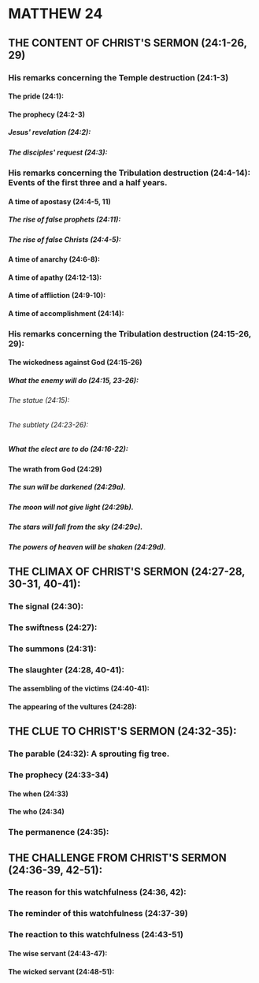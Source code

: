 ---
---
# MATTHEW 24
## THE CONTENT OF CHRIST\'S SERMON (24:1-26, 29) 
###  His remarks concerning the Temple destruction (24:1-3) 
####  The pride (24:1): 
####  The prophecy (24:2-3) 
#####  Jesus\' revelation (24:2): 
#####  The disciples\' request (24:3): 
###  His remarks concerning the Tribulation destruction (24:4-14): Events of the first three and a half years. 
####  A time of apostasy (24:4-5, 11) 
#####  The rise of false prophets (24:11): 
#####  The rise of false Christs (24:4-5): 
####  A time of anarchy (24:6-8): 
####  A time of apathy (24:12-13): 
####  A time of affliction (24:9-10): 
####  A time of accomplishment (24:14): 
###  His remarks concerning the Tribulation destruction (24:15-26, 29): 
####  The wickedness against God (24:15-26) 
#####  What the enemy will do (24:15, 23-26): 
######  The statue (24:15): 
######  The subtlety (24:23-26): 
#####  What the elect are to do (24:16-22): 
####  The wrath from God (24:29) 
#####  The sun will be darkened (24:29a). 
#####  The moon will not give light (24:29b). 
#####  The stars will fall from the sky (24:29c). 
#####  The powers of heaven will be shaken (24:29d). 
## THE CLIMAX OF CHRIST\'S SERMON (24:27-28, 30-31, 40-41): 
###  The signal (24:30): 
###  The swiftness (24:27): 
###  The summons (24:31): 
###  The slaughter (24:28, 40-41): 
####  The assembling of the victims (24:40-41): 
####  The appearing of the vultures (24:28): 
## THE CLUE TO CHRIST\'S SERMON (24:32-35): 
###  The parable (24:32): A sprouting fig tree. 
###  The prophecy (24:33-34) 
####  The when (24:33) 
####  The who (24:34) 
###  The permanence (24:35): 
## THE CHALLENGE FROM CHRIST\'S SERMON (24:36-39, 42-51): 
###  The reason for this watchfulness (24:36, 42): 
###  The reminder of this watchfulness (24:37-39) 
###  The reaction to this watchfulness (24:43-51) 
####  The wise servant (24:43-47): 
####  The wicked servant (24:48-51): 

